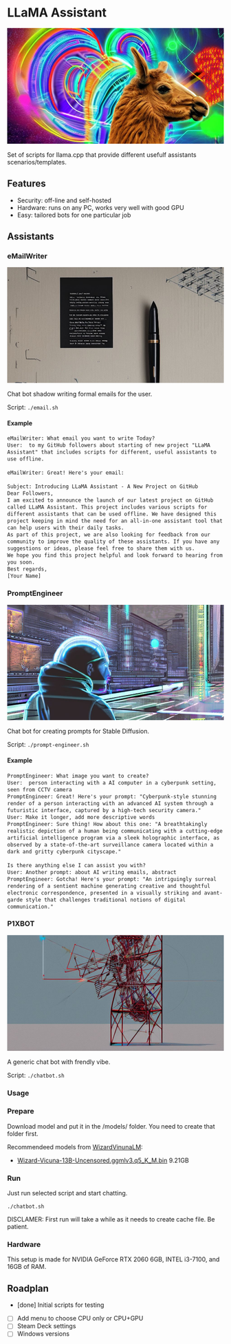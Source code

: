 # LLaMA Assistant
![LLaMA Assistant](llama-assistant.jpg)

Set of scripts for llama.cpp that provide different usefulf assistants scenarios/templates.

## Features
- Security: off-line and self-hosted
- Hardware: runs on any PC, works very well with good GPU
- Easy: tailored bots for one particular job

## Assistants

### eMailWriter
![eMailWriter Header Image](emailwriter.jpg)

Chat bot shadow writing formal emails for the user.

Script: ```./email.sh```

#### Example
```
eMailWriter: What email you want to write Today?
User:  to my GitHub followers about starting of new project "LLaMA Assistant" that includes scripts for different, useful assistants to use offline.

eMailWriter: Great! Here's your email:

Subject: Introducing LLaMA Assistant - A New Project on GitHub
Dear Followers,
I am excited to announce the launch of our latest project on GitHub called LLaMA Assistant. This project includes various scripts for different assistants that can be used offline. We have designed this project keeping in mind the need for an all-in-one assistant tool that can help users with their daily tasks.
As part of this project, we are also looking for feedback from our community to improve the quality of these assistants. If you have any suggestions or ideas, please feel free to share them with us.
We hope you find this project helpful and look forward to hearing from you soon.
Best regards,
[Your Name]
```

### PromptEngineer
![PromptEngineer Header Image](prompt-engineer.jpg)

Chat bot for creating prompts for Stable Diffusion.

Script: ```./prompt-engineer.sh```

#### Example
```
PromptEngineer: What image you want to create?
User:  person interacting with a AI computer in a cyberpunk setting, seen from CCTV camera
PromptEngineer: Great! Here's your prompt: "Cyberpunk-style stunning render of a person interacting with an advanced AI system through a futuristic interface, captured by a high-tech security camera."
User: Make it longer, add more descriptive words
PromptEngineer: Sure thing! How about this one: "A breathtakingly realistic depiction of a human being communicating with a cutting-edge artificial intelligence program via a sleek holographic interface, as observed by a state-of-the-art surveillance camera located within a dark and gritty cyberpunk cityscape."

Is there anything else I can assist you with?
User: Another prompt: about AI writing emails, abstract
PromptEngineer: Gotcha! Here's your prompt: "An intriguingly surreal rendering of a sentient machine generating creative and thoughtful electronic correspondence, presented in a visually striking and avant-garde style that challenges traditional notions of digital communication."
```

### P1XBOT
![P1XBOT Header Image](chatbot.jpg)

A generic chat bot with frendly vibe.

Script: ```./chatbot.sh```

### Usage
### Prepare
Download model and put it in the /models/ folder. You need to create that folder first.

Recommendeed models from [WizardVinunaLM](https://github.com/melodysdreamj/WizardVicunaLM):
- [Wizard-Vicuna-13B-Uncensored.ggmlv3.q5_K_M.bin](https://huggingface.co/TheBloke/Wizard-Vicuna-13B-Uncensored-GGML/resolve/main/Wizard-Vicuna-13B-Uncensored.ggmlv3.q5_K_M.bin) 9.21GB

### Run
Just run selected script and start chatting.
```
./chatbot.sh
```

DISCLAMER: First run will take a while as it needs to create cache file. Be patient.

### Hardware
This setup is made for NVIDIA GeForce RTX 2060 6GB, INTEL i3-7100, and 16GB of RAM.

## Roadplan
- [done] Initial scripts for testing
- [ ] Add menu to choose CPU only or CPU+GPU
- [ ] Steam Deck settings
- [ ] Windows versions
